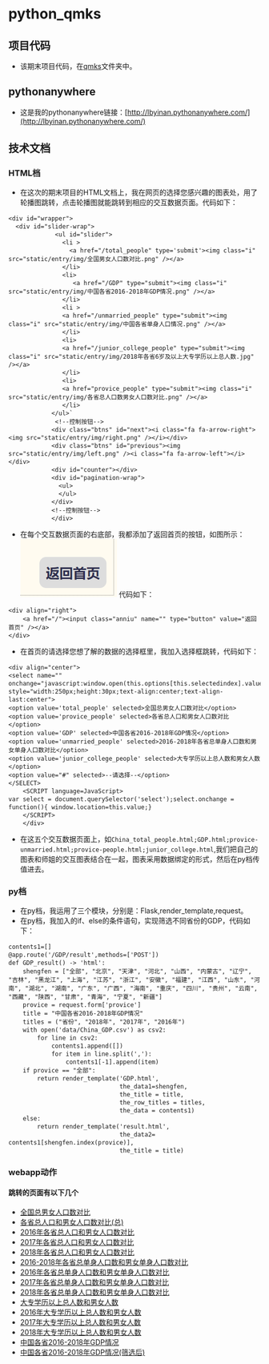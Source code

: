 # python_qmks
## 项目代码
* 该期末项目代码，在[qmks](https://github.com/luobyinan/python_qmks/tree/master/qmks)文件夹中。
## pythonanywhere
* 这是我的pythonanywhere链接：[http://lbyinan.pythonanywhere.com/](http://lbyinan.pythonanywhere.com/)
## 技术文档
### HTML档
* 在这次的期末项目的HTML文档上，我在网页的选择您感兴趣的图表处，用了轮播图跳转，点击轮播图就能跳转到相应的交互数据页面。代码如下：
```
<div id="wrapper">
  <div id="slider-wrap">
             <ul id="slider">
               <li >
                 <a href="/total_people" type='submit'><img class="i" src="static/entry/img/全国男女人口数对比.png" /></a>
               </li>
               <li>
                  <a href="/GDP" type="submit"><img class="i" src="static/entry/img/中国各省2016-2018年GDP情况.png" /></a>
               </li>
               <li >
               <a href="/unmarried_people" type="submit"><img class="i" src="static/entry/img/中国各省单身人口情况.png" /></a>
               </li>
               <li>
               <a href="/junior_college_people" type="submit"><img class="i" src="static/entry/img/2018年各省6岁及以上大专学历以上总人数.jpg" /></a>
               </li>
               <li>
               <a href="provice_people" type="submit"><img class="i" src="static/entry/img/各省总人口数男女人口数对比.png" /></a>
               </li>
            </ul>`
             <!--控制按钮-->
            <div class="btns" id="next"><i class="fa fa-arrow-right"><img src="static/entry/img/right.png" /></i></div>
            <div class="btns" id="previous"><img src="static/entry/img/left.png" /><i class="fa fa-arrow-left"></i></div>
            <div id="counter"></div>
            <div id="pagination-wrap">
              <ul>
              </ul>
            </div>
            <!--控制按钮-->
  			</div>
```

* 在每个交互数据页面的右底部，我都添加了返回首页的按钮，如图所示：
![](img/button.png)
代码如下：

```
<div align="right">
    <a href="/"><input class="anniu" name="" type="button" value="返回首页" /></a>
</div>
```

* 在首页的请选择您想了解的数据的选择框里，我加入选择框跳转，代码如下：
```
<div align="center">
<select name="" onchange="javascript:window.open(this.options[this.selectedindex].value)" style="width:250px;height:30px;text-align:center;text-align-last:center">
<option value='total_people' selected>全国总男女人口数对比</option>
<option value='provice_people' selected>各省总人口和男女人口数对比</option>
<option value='GDP' selected>中国各省2016-2018年GDP情况</option>
<option value='unmarried_people' selected>2016-2018年各省总单身人口数和男女单身人口数对比</option>
<option value='junior_college_people' selected>大专学历以上总人数和男女人数</option>
<option value="#" selected>--请选择--</option>
</SELECT>
    <SCRIPT language=JavaScript>
var select = document.querySelector('select');select.onchange = function(){	window.location=this.value;}
    </SCRIPT>
    </div>
```

* 在这五个交互数据页面上，如```China_total_people.html;GDP.html;provice-unmarried.html;provice-people.html;junior_college.html```,我们把自己的图表和师姐的交互图表结合在一起，图表采用数据绑定的形式，然后在py档传值进去。
### py档
* 在py档，我运用了三个模块，分别是：Flask,render_template,request。
* 在py档，我加入的if、else的条件语句，实现筛选不同省份的GDP，代码如下：
```
contents1=[]
@app.route('/GDP/result',methods=['POST'])
def GDP_result() -> 'html':
    shengfen = ["全部", "北京", "天津", "河北", "山西", "内蒙古", "辽宁", "吉林", "黑龙江", "上海", "江苏", "浙江", "安徽", "福建", "江西", "山东", "河南", "湖北", "湖南", "广东", "广西", "海南", "重庆", "四川", "贵州", "云南", "西藏", "陕西", "甘肃", "青海", "宁夏", "新疆"]
    provice = request.form['provice']
    title = "中国各省2016-2018年GDP情况"
    titles = ("省份", "2018年", "2017年", "2016年")
    with open('data/China_GDP.csv') as csv2:
        for line in csv2:
            contents1.append([])
            for item in line.split(','):
                contents1[-1].append(item)
    if provice == "全部":
        return render_template('GDP.html',
                               the_data1=shengfen,
                               the_title = title,
                               the_row_titles = titles,
                               the_data = contents1)
    else:
        return render_template('result.html',
                               the_data2= contents1[shengfen.index(provice)],
                               the_title = title)
```

### webapp动作
#### 跳转的页面有以下几个
* [全国总男女人口数对比](http://lbyinan.pythonanywhere.com/total_people)
* [各省总人口和男女人口数对比(总)](http://lbyinan.pythonanywhere.com/provice_people)
* [2016年各省总人口和男女人口数对比](http://lbyinan.pythonanywhere.com/provice_people/2016)
* [2017年各省总人口和男女人口数对比](http://lbyinan.pythonanywhere.com/provice_people/2017)
* [2018年各省总人口和男女人口数对比](http://lbyinan.pythonanywhere.com/provice_people/2018)
* [2016-2018年各省总单身人口数和男女单身人口数对比](http://lbyinan.pythonanywhere.com/unmarried_people)
* [2016年各省总单身人口数和男女单身人口数对比](http://lbyinan.pythonanywhere.com/unmarried_people/2016)
* [2017年各省总单身人口数和男女单身人口数对比](http://lbyinan.pythonanywhere.com/unmarried_people/2017)
* [2018年各省总单身人口数和男女单身人口数对比](http://lbyinan.pythonanywhere.com/unmarried_people/2018)
* [大专学历以上总人数和男女人数](http://lbyinan.pythonanywhere.com/junior_college_people)
* [2016年大专学历以上总人数和男女人数](http://lbyinan.pythonanywhere.com/junior_college_people/2016)
* [2017年大专学历以上总人数和男女人数](http://lbyinan.pythonanywhere.com/junior_college_people/2017)
* [2018年大专学历以上总人数和男女人数](http://lbyinan.pythonanywhere.com/junior_college_people/2018)
* [中国各省2016-2018年GDP情况](http://lbyinan.pythonanywhere.com/GDP)
* [中国各省2016-2018年GDP情况(筛选后)](http://lbyinan.pythonanywhere.com/GDP/result)

